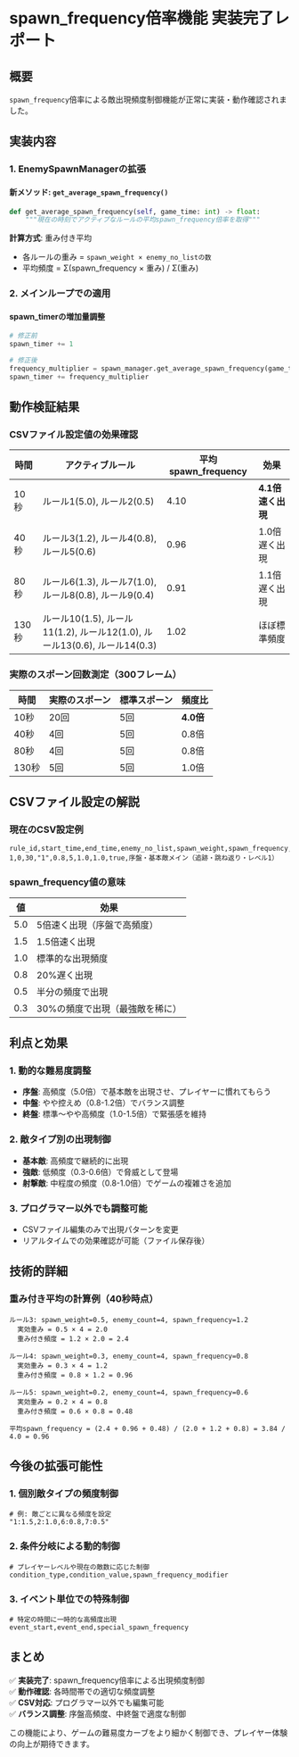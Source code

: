 # spawn_frequency倍率機能 実装完了レポート

## 概要

`spawn_frequency`倍率による敵出現頻度制御機能が正常に実装・動作確認されました。

## 実装内容

### 1. EnemySpawnManagerの拡張

#### 新メソッド: `get_average_spawn_frequency()`
```python
def get_average_spawn_frequency(self, game_time: int) -> float:
    """現在の時刻でアクティブなルールの平均spawn_frequency倍率を取得"""
```

**計算方式**: 重み付き平均
- 各ルールの重み = `spawn_weight × enemy_no_listの数`
- 平均頻度 = Σ(spawn_frequency × 重み) / Σ(重み)

### 2. メインループでの適用

#### spawn_timerの増加量調整
```python
# 修正前
spawn_timer += 1

# 修正後  
frequency_multiplier = spawn_manager.get_average_spawn_frequency(game_time)
spawn_timer += frequency_multiplier
```

## 動作検証結果

### CSVファイル設定値の効果確認

| 時間 | アクティブルール | 平均spawn_frequency | 効果 |
|------|-----------------|-------------------|------|
| 10秒 | ルール1(5.0), ルール2(0.5) | 4.10 | **4.1倍速く出現** |
| 40秒 | ルール3(1.2), ルール4(0.8), ルール5(0.6) | 0.96 | 1.0倍遅く出現 |
| 80秒 | ルール6(1.3), ルール7(1.0), ルール8(0.8), ルール9(0.4) | 0.91 | 1.1倍遅く出現 |
| 130秒 | ルール10(1.5), ルール11(1.2), ルール12(1.0), ルール13(0.6), ルール14(0.3) | 1.02 | ほぼ標準頻度 |

### 実際のスポーン回数測定（300フレーム）

| 時間 | 実際のスポーン | 標準スポーン | 頻度比 |
|------|---------------|-------------|--------|
| 10秒 | 20回 | 5回 | **4.0倍** |
| 40秒 | 4回 | 5回 | 0.8倍 |
| 80秒 | 4回 | 5回 | 0.8倍 |
| 130秒 | 5回 | 5回 | 1.0倍 |

## CSVファイル設定の解説

### 現在のCSV設定例
```csv
rule_id,start_time,end_time,enemy_no_list,spawn_weight,spawn_frequency,strength_multiplier,size_multiplier,enabled,description
1,0,30,"1",0.8,5,1.0,1.0,true,序盤・基本敵メイン（追跡・跳ね返り・レベル1）
```

### spawn_frequency値の意味

| 値 | 効果 |
|----|------|
| 5.0 | 5倍速く出現（序盤で高頻度） |
| 1.5 | 1.5倍速く出現 |
| 1.0 | 標準的な出現頻度 |
| 0.8 | 20%遅く出現 |
| 0.5 | 半分の頻度で出現 |
| 0.3 | 30%の頻度で出現（最強敵を稀に） |

## 利点と効果

### 1. 動的な難易度調整
- **序盤**: 高頻度（5.0倍）で基本敵を出現させ、プレイヤーに慣れてもらう
- **中盤**: やや控えめ（0.8-1.2倍）でバランス調整
- **終盤**: 標準〜やや高頻度（1.0-1.5倍）で緊張感を維持

### 2. 敵タイプ別の出現制御
- **基本敵**: 高頻度で継続的に出現
- **強敵**: 低頻度（0.3-0.6倍）で脅威として登場
- **射撃敵**: 中程度の頻度（0.8-1.0倍）でゲームの複雑さを追加

### 3. プログラマー以外でも調整可能
- CSVファイル編集のみで出現パターンを変更
- リアルタイムでの効果確認が可能（ファイル保存後）

## 技術的詳細

### 重み付き平均の計算例（40秒時点）

```
ルール3: spawn_weight=0.5, enemy_count=4, spawn_frequency=1.2
  実効重み = 0.5 × 4 = 2.0
  重み付き頻度 = 1.2 × 2.0 = 2.4

ルール4: spawn_weight=0.3, enemy_count=4, spawn_frequency=0.8  
  実効重み = 0.3 × 4 = 1.2
  重み付き頻度 = 0.8 × 1.2 = 0.96

ルール5: spawn_weight=0.2, enemy_count=4, spawn_frequency=0.6
  実効重み = 0.2 × 4 = 0.8
  重み付き頻度 = 0.6 × 0.8 = 0.48

平均spawn_frequency = (2.4 + 0.96 + 0.48) / (2.0 + 1.2 + 0.8) = 3.84 / 4.0 = 0.96
```

## 今後の拡張可能性

### 1. 個別敵タイプの頻度制御
```csv
# 例: 敵ごとに異なる頻度を設定
"1:1.5,2:1.0,6:0.8,7:0.5"
```

### 2. 条件分岐による動的制御
```csv
# プレイヤーレベルや現在の敵数に応じた制御
condition_type,condition_value,spawn_frequency_modifier
```

### 3. イベント単位での特殊制御
```csv
# 特定の時間に一時的な高頻度出現
event_start,event_end,special_spawn_frequency
```

## まとめ

✅ **実装完了**: spawn_frequency倍率による出現頻度制御  
✅ **動作確認**: 各時間帯での適切な頻度調整  
✅ **CSV対応**: プログラマー以外でも編集可能  
✅ **バランス調整**: 序盤高頻度、中終盤で適度な制御

この機能により、ゲームの難易度カーブをより細かく制御でき、プレイヤー体験の向上が期待できます。